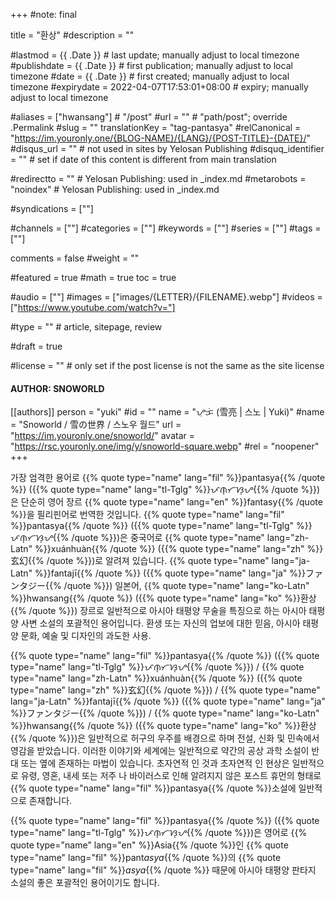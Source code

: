 +++
#note: final

title = "환상"
#description = ""

#lastmod = {{ .Date }}                 # last update; manually adjust to local timezone
#publishdate = {{ .Date }}             # first publication; manually adjust to local timezone
#date = {{ .Date }}                    # first created; manually adjust to local timezone
#expirydate = 2022-04-07T17:53:01+08:00              # expiry; manually adjust to local timezone

#aliases = ["hwansang"]                                        # "/post"
#url = ""                                              # "path/post"; override .Permalink
#slug = ""
translationKey = "tag-pantasya"
#relCanonical = "https://im.youronly.one/{BLOG-NAME}/{LANG}/{POST-TITLE}-{DATE}/"
#disqus_url = ""                                       # not used in sites by Yelosan Publishing
#disquq_identifier = ""                                # set if date of this content is different from main translation

#redirectto = ""                                       # Yelosan Publishing: used in _index.md
#metarobots = "noindex"                                # Yelosan Publishing: used in _index.md

#syndications = [""]

#channels = [""]
#categories = [""]
#keywords = [""]
#series = [""]
#tags = [""]

comments = false
#weight = ""

#featured = true
#math = true
toc = true

#audio = [""]
#images = ["images/{LETTER}/{FILENAME}.webp"]
#videos = ["https://www.youtube.com/watch?v="]

#type = ""                                             # article, sitepage, review

#draft = true

#license = ""                                          # only set if the post license is not the same as the site license

#### AUTHOR: SNOWORLD ####
[[authors]]
  person = "yuki"
  #id = ""
  name = "ᜌᜓᜃᜒ (雪亮 | 스노 | Yuki)"
  #name = "Snoworld / 雪の世界 / 스노우 월드"
  url = "https://im.youronly.one/snoworld/"
  avatar = "https://rsc.youronly.one/img/y/snoworld-square.webp"
  #rel = "noopener"
+++

가장 엄격한 용어로 {{% quote type="name" lang="fil" %}}pantasya{{% /quote %}} ({{% quote type="name" lang="tl-Tglg" %}}ᜉᜈ᜔ᜆᜐ᜔ᜌ{{% /quote %}})은 단순히 영어 장르 {{% quote type="name" lang="en" %}}fantasy{{% /quote %}}을 필리핀어로 번역한 것입니다. {{% quote type="name" lang="fil" %}}pantasya{{% /quote %}} ({{% quote type="name" lang="tl-Tglg" %}}ᜉᜈ᜔ᜆᜐ᜔ᜌ{{% /quote %}})은 중국어로 {{% quote type="name" lang="zh-Latn" %}}xuánhuàn{{% /quote %}} ({{% quote type="name" lang="zh" %}}玄幻{{% /quote %}})로 알려져 있습니다. {{% quote type="name" lang="ja-Latn" %}}fantajī{{% /quote %}} ({{% quote type="name" lang="ja" %}}ファンタジー{{% /quote %}}) 일본어, {{% quote type="name" lang="ko-Latn" %}}hwansang{{% /quote %}} ({{% quote type="name" lang="ko" %}}환상{{% /quote %}}) 장르로 일반적으로 아시아 태평양 무술을 특징으로 하는 아시아 태평양 사변 소설의 포괄적인 용어입니다. 환생 또는 자신의 업보에 대한 믿음, 아시아 태평양 문화, 예술 및 디자인의 과도한 사용.

{{% quote type="name" lang="fil" %}}pantasya{{% /quote %}} ({{% quote type="name" lang="tl-Tglg" %}}ᜉᜈ᜔ᜆᜐ᜔ᜌ{{% /quote %}}) / {{% quote type="name" lang="zh-Latn" %}}xuánhuàn{{% /quote %}} ({{% quote type="name" lang="zh" %}}玄幻{{% /quote %}}) / {{% quote type="name" lang="ja-Latn" %}}fantajī{{% /quote %}} ({{% quote type="name" lang="ja" %}}ファンタジー{{% /quote %}}) / {{% quote type="name" lang="ko-Latn" %}}hwansang{{% /quote %}} ({{% quote type="name" lang="ko" %}}환상{{% /quote %}})은 일반적으로 허구의 우주를 배경으로 하며 전설, 신화 및 민속에서 영감을 받았습니다. 이러한 이야기와 세계에는 일반적으로 약간의 공상 과학 소설이 반대 또는 옆에 존재하는 마법이 있습니다. 초자연적 인 것과 초자연적 인 현상은 일반적으로 유령, 영혼, 내세 또는 저주 나 바이러스로 인해 알려지지 않은 포스트 휴먼의 형태로 {{% quote type="name" lang="fil" %}}pantasya{{% /quote %}}소설에 일반적으로 존재합니다.

{{% quote type="name" lang="fil" %}}pantasya{{% /quote %}} ({{% quote type="name" lang="tl-Tglg" %}}ᜉᜈ᜔ᜆᜐ᜔ᜌ{{% /quote %}})은 영어로 {{% quote type="name" lang="en" %}}Asia{{% /quote %}}인 {{% quote type="name" lang="fil" %}}pant*asya*{{% /quote %}}의 {{% quote type="name" lang="fil" %}}*asya*{{% /quote %}} 때문에 아시아 태평양 판타지 소설의 좋은 포괄적인 용어이기도 합니다.

